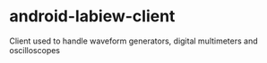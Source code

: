 android-labiew-client
=====================

Client used to handle waveform generators, digital multimeters and oscilloscopes
